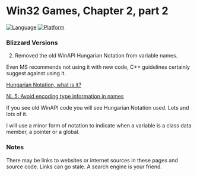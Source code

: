 # Win32 Games, Chapter 2, part 2
[![Language](https://img.shields.io/badge/Language%20-C++-blue.svg)](https://github.com/GeorgePimpleton/Win32-games/)
[![Platform](https://img.shields.io/badge/Platform%20-Win32-blue.svg)](https://github.com/GeorgePimpleton/Win32-games/)

### Blizzard Versions
2. Removed the old WinAPI Hungarian Notation from variable names.

Even MS recommends not using it with new code, C++ guidelines certainly suggest against using it.

[Hungarian Notation, what is it?](https://learn.microsoft.com/en-us/windows/win32/learnwin32/windows-coding-conventions#hungarian-notation)

[NL.5: Avoid encoding type information in names](http://isocpp.github.io/CppCoreGuidelines/CppCoreGuidelines#Rl-name-type)

If you see old WinAPI code you will see Hungarian Notation used.  Lots and lots of it.

I will use a minor form of notation to indicate when a variable is a class data member, a pointer or a global.

### Notes
There may be links to websites or internet sources in these pages and source code. Links can go stale. A search engine is your friend.
